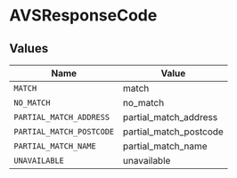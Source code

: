 # AVSResponseCode


## Values

| Name                     | Value                    |
| ------------------------ | ------------------------ |
| `MATCH`                  | match                    |
| `NO_MATCH`               | no_match                 |
| `PARTIAL_MATCH_ADDRESS`  | partial_match_address    |
| `PARTIAL_MATCH_POSTCODE` | partial_match_postcode   |
| `PARTIAL_MATCH_NAME`     | partial_match_name       |
| `UNAVAILABLE`            | unavailable              |